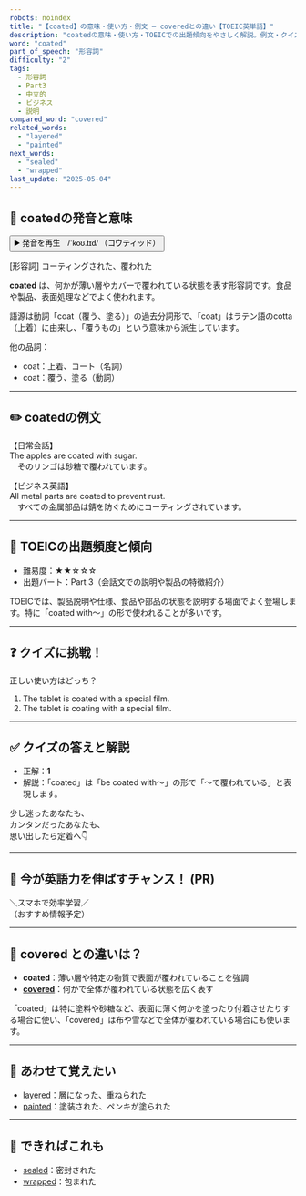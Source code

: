 ```yaml
---
robots: noindex
title: "【coated】の意味・使い方・例文 ― coveredとの違い【TOEIC英単語】"
description: "coatedの意味・使い方・TOEICでの出題傾向をやさしく解説。例文・クイズ付きでcoveredとの違いもわかりやすく学べます。"
word: "coated"
part_of_speech: "形容詞"
difficulty: "2"
tags:
  - 形容詞
  - Part3
  - 中立的
  - ビジネス
  - 説明
compared_word: "covered"
related_words:
  - "layered"
  - "painted"
next_words:
  - "sealed"
  - "wrapped"
last_update: "2025-05-04"
---
```


## 🔰 coatedの発音と意味

<button class="play-audio" onclick="playTTS('coated')">
  <span class="play-audio-main">
    ▶️ 発音を再生　/ˈkoʊ.tɪd/
  </span>
  <span class="play-audio-sub">
    （コウティッド）
  </span>
</button>

[形容詞] コーティングされた、覆われた

**coated** は、何かが薄い層やカバーで覆われている状態を表す形容詞です。食品や製品、表面処理などでよく使われます。

語源は動詞「coat（覆う、塗る）」の過去分詞形で、「coat」はラテン語のcotta（上着）に由来し、「覆うもの」という意味から派生しています。

他の品詞：  
- coat：上着、コート（名詞）
- coat：覆う、塗る（動詞）

---

## ✏️ coatedの例文

【日常会話】  
The apples are coated with sugar.  
　そのリンゴは砂糖で覆われています。

【ビジネス英語】  
All metal parts are coated to prevent rust.  
　すべての金属部品は錆を防ぐためにコーティングされています。

---

## 🎯 TOEICの出題頻度と傾向

- 難易度：★★☆☆☆
- 出題パート：Part 3（会話文での説明や製品の特徴紹介）

TOEICでは、製品説明や仕様、食品や部品の状態を説明する場面でよく登場します。特に「coated with～」の形で使われることが多いです。

---

## ❓ クイズに挑戦！

正しい使い方はどっち？

1. The tablet is coated with a special film.  
2. The tablet is coating with a special film.

---

## ✅ クイズの答えと解説

- 正解：**1**
- 解説：「coated」は「be coated with～」の形で「～で覆われている」と表現します。

少し迷ったあなたも、  
カンタンだったあなたも、  
思い出したら定着へ👇️

---

## 🚀 今が英語力を伸ばすチャンス！ (PR)

<div class="info-center">
＼スマホで効率学習／<br>  
（おすすめ情報予定）
</div>

---

## 🤔  covered との違いは？

- **coated**：薄い層や特定の物質で表面が覆われていることを強調
- **[covered](/word/covered/)**：何かで全体が覆われている状態を広く表す

「coated」は特に塗料や砂糖など、表面に薄く何かを塗ったり付着させたりする場合に使い、「covered」は布や雪などで全体が覆われている場合にも使います。

---

## 🧩 あわせて覚えたい

- [layered](/word/layered/)：層になった、重ねられた
- [painted](/word/painted/)：塗装された、ペンキが塗られた

---

## 📖 できればこれも

- [sealed](/word/sealed/)：密封された
- [wrapped](/word/wrapped/)：包まれた

<!-- cvid: aid12_bid05 -->
